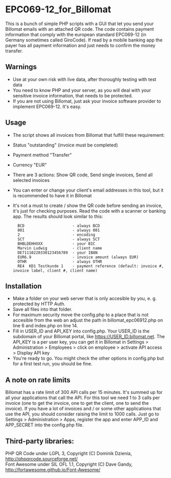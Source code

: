 # EPC069-12_for_Billomat

This is a bunch of simple PHP scripts with a GUI that let you send your Billomat emails with an attached QR code. The code contains payment information that comply with the european standard EPC069-12 (in Germany sometimes called GiroCode). If read by a mobile banking app the payer has all payment information and just needs to confirm the money transfer.

## Warnings 

* Use at your own risk with live data, after thoroughly testing with test data
* You need to know PHP and your server, as you will deal with your sensitive invoice information, that needs to be protected.
* If you are not using Billomat, just ask your invoice software provider to implement EPC069-12. It's easy.

## Usage

* The script shows all invoices from Billomat that fulfill these requirement: 
 * Status "outstanding" (invoice must be completed)
 * Payment method "Transfer"
 * Currency "EUR"
* There are 3 actions: Show QR code, Send single invoices, Send all selected invoices
* You can enter or change your client's email addresses in this tool, but it is recommended to have it in Billomat
* It's not a must to create / show the QR code before sending an invoice, it's just for checking purposes. Read the code with a scanner or banking app. The results should look similar to this:
 
        BCD                     - always BCD
        001                     - always 001
        2                       - encoding 
        SCT                     - always SCT
        BHBLDEHHXXX             - your BIC  
        Marvin Ludwig           - client name
        DE71110220330123456789  - your IBAN
        EUR6.9                  - invoice amount (always EUR)
        OTHR                    - always OTHR
        RE4  KD1 Testkunde 1    - payment reference (default: invoice #, invoice label, client #, client name)

## Installation

* Make a folder on your web server that is only accesible by you, e. g. protected by HTTP Auth.
* Save all files into that folder.
* For maximum security move the config.php to a place that is not accesible from the web an adjust the path in billomat_epc06912.php on line 6 and index.php on line 14.
* Fill in USER_ID and API_KEY into config.php. Your USER_ID is the subdomain of your Billomat portal, like https://USER_ID.billomat.net. The API_KEY is a per user key, you can get it in Billomat in Settings > 
Administration > Employees > click on employee > activate API access > Display API key
* You're ready to go. You might check the other options in config.php but for a first test run, you should be fine.

## A note on rate limits

Billomat has a rate limit of 300 API calls per 15 minutes. It's summed up for all your applications that call the API. For this tool we need 1 to 3 calls per invoice (one to get the invoice, one to get the client, one to send the invoice). If you have a lot of invoices and / or some other applications that use the API, you should consider raising the limit to 1000 calls. Just go to Settings > Administration > Apps, register the app and enter APP_ID and APP_SECRET into the config.php file.

## Third-party libraries:
PHP QR Code under LGPL 3, Copyright (C) Dominik Dzienia, http://phpqrcode.sourceforge.net/  
Font Awesome under SIL OFL 1.1,  Copyright (C) Dave Gandy, http://fortawesome.github.io/Font-Awesome/
